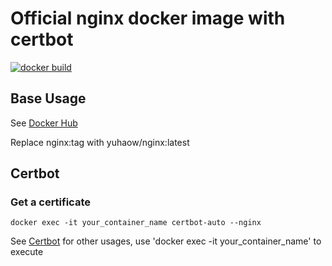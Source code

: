 # Official nginx docker image with certbot

[![docker build](https://github.com/cnstark/nginx-with-certbot/actions/workflows/docker-build.yml/badge.svg)](https://hub.docker.com/repository/docker/yuhaow/nginx)

## Base Usage

See [Docker Hub](https://hub.docker.com/_/nginx)

Replace nginx:tag with yuhaow/nginx:latest

## Certbot

### Get a certificate

```shell
docker exec -it your_container_name certbot-auto --nginx
```

See [Certbot](https://certbot.eff.org/lets-encrypt/debianjessie-nginx) for other usages, use 'docker exec -it your_container_name' to execute
